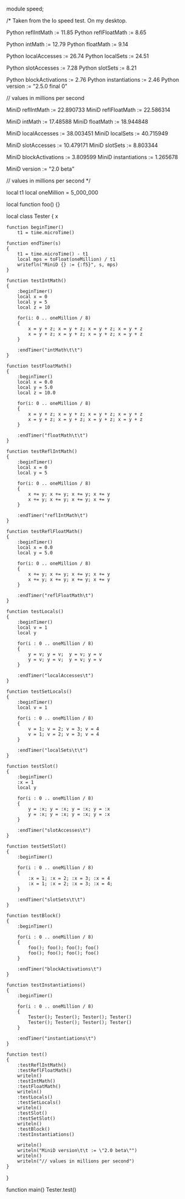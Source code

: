 module speed;

/*
Taken from the Io speed test.
On my desktop.

Python reflIntMath       := 11.85
Python reflFloatMath     := 8.65

Python intMath           := 12.79
Python floatMath         := 9.14

Python localAccesses     := 26.74
Python localSets         := 24.51

Python slotAccesses      := 7.28
Python slotSets          := 8.21

Python blockActivations  := 2.76
Python instantiations    := 2.46
Python version           := "2.5.0 final 0"

// values in millions per second

MiniD reflIntMath        := 22.890733
MiniD reflFloatMath      := 22.586314

MiniD intMath            := 17.48588
MiniD floatMath          := 18.944848

MiniD localAccesses      := 38.003451
MiniD localSets          := 40.715949

MiniD slotAccesses       := 10.479171
MiniD slotSets           := 8.803344

MiniD blockActivations   := 3.809599
MiniD instantiations     := 1.265678

MiniD version            := "2.0 beta"

// values in millions per second
*/

local t1
local oneMillion = 5_000_000

local function foo() {}

local class Tester
{
	x

	function beginTimer()
		t1 = time.microTime()

	function endTimer(s)
	{
		t1 = time.microTime() - t1
		local mps = toFloat(oneMillion) / t1
		writefln("MiniD {} := {:f5}", s, mps)
	}

	function testIntMath()
	{
		:beginTimer()
		local x = 0
		local y = 5
		local z = 10

		for(i: 0 .. oneMillion / 8)
		{
			x = y + z; x = y + z; x = y + z; x = y + z
			x = y + z; x = y + z; x = y + z; x = y + z
		}

		:endTimer("intMath\t\t")
	}

	function testFloatMath()
	{
		:beginTimer()
		local x = 0.0
		local y = 5.0
		local z = 10.0

		for(i: 0 .. oneMillion / 8)
		{
			x = y + z; x = y + z; x = y + z; x = y + z
			x = y + z; x = y + z; x = y + z; x = y + z
		}

		:endTimer("floatMath\t\t")
	}

	function testReflIntMath()
	{
		:beginTimer()
		local x = 0
		local y = 5

		for(i: 0 .. oneMillion / 8)
		{
			x += y; x += y; x += y; x += y
			x += y; x += y; x += y; x += y
		}

		:endTimer("reflIntMath\t")
	}

	function testReflFloatMath()
	{
		:beginTimer()
		local x = 0.0
		local y = 5.0

		for(i: 0 .. oneMillion / 8)
		{
			x += y; x += y; x += y; x += y
			x += y; x += y; x += y; x += y
		}

		:endTimer("reflFloatMath\t")
	}

	function testLocals()
	{
		:beginTimer()
		local v = 1
		local y

		for(i : 0 .. oneMillion / 8)
		{
			y = v; y = v;  y = v; y = v
			y = v; y = v;  y = v; y = v
		}

		:endTimer("localAccesses\t")
	}

	function testSetLocals()
	{
		:beginTimer()
		local v = 1

		for(i : 0 .. oneMillion / 8)
		{
			v = 1; v = 2; v = 3; v = 4
			v = 1; v = 2; v = 3; v = 4
		}

		:endTimer("localSets\t\t")
	}

	function testSlot()
	{
		:beginTimer()
		:x = 1
		local y

		for(i : 0 .. oneMillion / 8)
		{
			y = :x; y = :x; y = :x; y = :x
			y = :x; y = :x; y = :x; y = :x
		}

		:endTimer("slotAccesses\t")
	}

	function testSetSlot()
	{
		:beginTimer()

		for(i : 0 .. oneMillion / 8)
		{
			:x = 1; :x = 2; :x = 3; :x = 4
			:x = 1; :x = 2; :x = 3; :x = 4;
		}

		:endTimer("slotSets\t\t")
	}

	function testBlock()
	{
		:beginTimer()

		for(i : 0 .. oneMillion / 8)
		{
			foo(); foo(); foo(); foo()
			foo(); foo(); foo(); foo()
		}

		:endTimer("blockActivations\t")
	}

	function testInstantiations()
	{
		:beginTimer()

		for(i : 0 .. oneMillion / 8)
		{
			Tester(); Tester(); Tester(); Tester()
			Tester(); Tester(); Tester(); Tester()
		}

		:endTimer("instantiations\t")
	}

	function test()
	{
		:testReflIntMath()
		:testReflFloatMath()
		writeln()
		:testIntMath()
		:testFloatMath()
		writeln()
		:testLocals()
		:testSetLocals()
		writeln()
		:testSlot()
		:testSetSlot()
		writeln()
		:testBlock()
		:testInstantiations()

		writeln()
		writeln("MiniD version\t\t := \"2.0 beta\"")
		writeln()
		writeln("// values in millions per second")
	}
}

function main()
	Tester.test()
